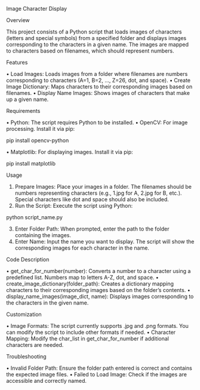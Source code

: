 Image Character Display

Overview

This project consists of a Python script that loads images of characters (letters and special symbols) from a specified folder and displays images corresponding to the characters in a given name. The images are mapped to characters based on filenames, which should represent numbers.

Features

 • Load Images: Loads images from a folder where filenames are numbers corresponding to characters (A=1, B=2, …, Z=26, dot, and space).
 • Create Image Dictionary: Maps characters to their corresponding images based on filenames.
 • Display Name Images: Shows images of characters that make up a given name.

Requirements

 • Python: The script requires Python to be installed.
 • OpenCV: For image processing. Install it via pip:

pip install opencv-python


 • Matplotlib: For displaying images. Install it via pip:

pip install matplotlib



Usage

 1. Prepare Images: Place your images in a folder. The filenames should be numbers representing characters (e.g., 1.jpg for A, 2.jpg for B, etc.). Special characters like dot and space should also be included.
 2. Run the Script: Execute the script using Python:

python script_name.py


 3. Enter Folder Path: When prompted, enter the path to the folder containing the images.
 4. Enter Name: Input the name you want to display. The script will show the corresponding images for each character in the name.

Code Description

 • get_char_for_number(number): Converts a number to a character using a predefined list. Numbers map to letters A-Z, dot, and space.
 • create_image_dictionary(folder_path): Creates a dictionary mapping characters to their corresponding images based on the folder’s contents.
 • display_name_images(image_dict, name): Displays images corresponding to the characters in the given name.

Customization

 • Image Formats: The script currently supports .jpg and .png formats. You can modify the script to include other formats if needed.
 • Character Mapping: Modify the char_list in get_char_for_number if additional characters are needed.

Troubleshooting

 • Invalid Folder Path: Ensure the folder path entered is correct and contains the expected image files.
 • Failed to Load Image: Check if the images are accessible and correctly named.
